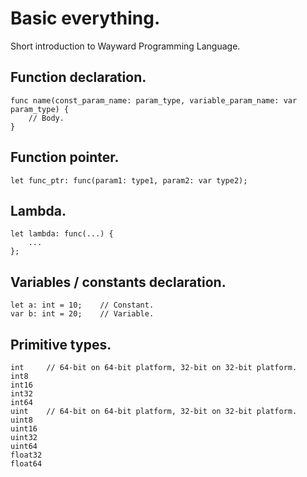 # Basic everything.
Short introduction to Wayward Programming Language.

## Function declaration.
```
func name(const_param_name: param_type, variable_param_name: var param_type) {
    // Body.
}
```

## Function pointer.
```
let func_ptr: func(param1: type1, param2: var type2);
```

## Lambda.
```
let lambda: func(...) {
    ...
};
```

## Variables / constants declaration.
```
let a: int = 10;    // Constant.
var b: int = 20;    // Variable.
```

## Primitive types.
```
int     // 64-bit on 64-bit platform, 32-bit on 32-bit platform.
int8
int16
int32
int64
uint    // 64-bit on 64-bit platform, 32-bit on 32-bit platform.
uint8
uint16
uint32
uint64
float32
float64


